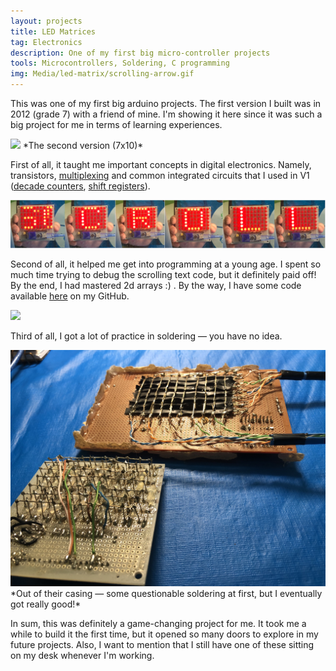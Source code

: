 ```yaml
---
layout: projects
title: LED Matrices
tag: Electronics
description: One of my first big micro-controller projects
tools: Microcontrollers, Soldering, C programming
img: Media/led-matrix/scrolling-arrow.gif
---
```

This was one of my first big arduino projects. The first version I built was in 2012 (grade 7) with a friend of mine. I'm showing it here since it was such a big project for me in terms of learning experiences.

<img src="/Media/led-matrix/scrolling-arrow.gif">
*The second version (7x10)*

First of all, it taught me important concepts in digital electronics. Namely, transistors, <a href="https://en.wikipedia.org/wiki/Multiplexing">multiplexing</a> and common integrated circuits that I used in V1 (<a href="https://en.wikipedia.org/wiki/Counter_(digital)">decade counters</a>, <a href="https://en.wikipedia.org/wiki/Shift_register">shift registers</a>).

<img src="/Media/led-matrix/snapshots.png">

Second of all, it helped me get into programming at a young age. I spent so much time trying to debug the scrolling text code, but it definitely paid off! By the end, I had mastered 2d arrays :) . By the way, I have some code available <a href="https://github.com/andrewmourcos/LEDMatrixLibrary">here</a> on my GitHub. 

<img src="/Media/led-matrix/scrolling-text.gif" height="300">

Third of all, I got a lot of practice in soldering — you have no idea.

<img src="/Media/led-matrix/soldering.JPG">
*Out of their casing — some questionable soldering at first, but I eventually got really good!*

In sum, this was definitely a game-changing project for me. It took me a while to build it the first time, but it opened so many doors to explore in my future projects. Also, I want to mention that I still have one of these sitting on my desk whenever I'm working.
